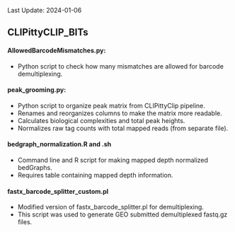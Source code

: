 Last Update: 2024-01-06

## CLIPittyCLIP_BITs
    
#### AllowedBarcodeMismatches.py:
  - Python script to check how many mismatches are allowed for barcode demultiplexing.

#### peak_grooming.py:
  - Python script to organize peak matrix from CLIPittyClip pipeline.
  - Renames and reorganizes columns to make the matrix more readable.
  - Calculates biological complexities and total peak heights.
  - Normalizes raw tag counts with total mapped reads (from separate file).

#### bedgraph_normalization.R and .sh
  - Command line and R script for making mapped depth normalized bedGraphs.
  - Requires table containing mapped depth information.
    
#### fastx_barcode_splitter_custom.pl
  - Modified version of fastx_barcode_splitter.pl for demultiplexing.
  - This script was used to generate GEO submitted demultiplexed fastq.gz files.

